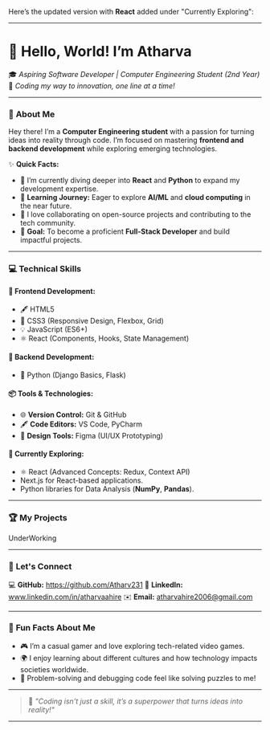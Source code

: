 Here’s the updated version with **React** added under "Currently Exploring":  

---

# 👋 **Hello, World! I’m Atharva**  
🎓 *Aspiring Software Developer | Computer Engineering Student (2nd Year)*  
🌟 *Coding my way to innovation, one line at a time!*  

---

### 🌟 **About Me**  
Hey there! I’m a **Computer Engineering student** with a passion for turning ideas into reality through code. I’m focused on mastering **frontend and backend development** while exploring emerging technologies.  

✨ **Quick Facts:**  
- 🚀 I’m currently diving deeper into **React** and **Python** to expand my development expertise.  
- 🌱 **Learning Journey:** Eager to explore **AI/ML** and **cloud computing** in the near future.  
- 🤝 I love collaborating on open-source projects and contributing to the tech community.  
- 🎯 **Goal:** To become a proficient **Full-Stack Developer** and build impactful projects.  

---

### 💻 **Technical Skills**  

#### 🚀 **Frontend Development:**  
- 🖋️ HTML5  
- 🎨 CSS3 (Responsive Design, Flexbox, Grid)  
- 💡 JavaScript (ES6+)  
- ⚛️ React (Components, Hooks, State Management)  

#### 🔧 **Backend Development:**  
- 🐍 Python (Django Basics, Flask)  

#### 📦 **Tools & Technologies:**  
- 🌐 **Version Control:** Git & GitHub  
- 🖋️ **Code Editors:** VS Code, PyCharm  
- 🎨 **Design Tools:** Figma (UI/UX Prototyping)  

#### 🔭 **Currently Exploring:**  
- ⚛️ React (Advanced Concepts: Redux, Context API)  
- Next.js for React-based applications.  
- Python libraries for Data Analysis (**NumPy**, **Pandas**).  

---

### 🏆 **My Projects**  

 UnderWorking

---

### 💬 **Let's Connect**  

💻 **GitHub:**   https://github.com/Atharv231
💼 **LinkedIn:** www.linkedin.com/in/atharvaahire 
✉️ **Email:** atharvahire2006@gmail.com

---

### 🌟 **Fun Facts About Me**  
- 🎮 I’m a casual gamer and love exploring tech-related video games.  
- 🌍 I enjoy learning about different cultures and how technology impacts societies worldwide.  
- 🧩 Problem-solving and debugging code feel like solving puzzles to me!  

---

> 🌟 *"Coding isn’t just a skill, it’s a superpower that turns ideas into reality!"*  

---
